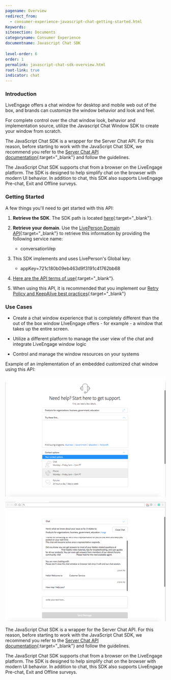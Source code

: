 ```yaml
---
pagename: Overview
redirect_from:
  - consumer-experience-javascript-chat-getting-started.html
Keywords:
sitesection: Documents
categoryname: Consumer Experience
documentname: Javascript Chat SDK

level-order: 6
order: 1
permalink: javascript-chat-sdk-overview.html
root-link: true
indicator: chat
---
```


### Introduction

LiveEngage offers a chat window for desktop and mobile web out of the box, and brands can customize the window behavior and look and feel.

For complete control over the chat window look, behavior and implementation source, utilize the Javascript Chat Window SDK to create your window from scratch.

The JavaScript Chat SDK is a wrapper for the Server Chat API. For this reason, before starting to work with the JavaScript Chat SDK, we recommend you refer to the [Server Chat API documentation](consumer-experience-server-chat-getting-started.html){:target="_blank"} and follow the guidelines.

The JavaScript Chat SDK supports chat from a browser on the LiveEngage platform. The SDK is designed to help simplify chat on the browser with modern UI behavior. In addition to chat, this SDK also supports LiveEngage Pre-chat, Exit and Offline surveys.

### Getting Started

A few things you'll need to get started with this API:

1. **Retrieve the SDK**. The SDK path is located [here](https://lpcdn.lpsnmedia.net/api/chat/public/lpChat.min.js){:target="_blank"}.

2. **Retrieve your domain**. Use the [LivePerson Domain API](agent-domain-domain-api.html){:target="_blank"} to retrieve this information by providing the following service name:

	* conversationVep

3. This SDK implements and uses LivePerson's Global key:

	* appKey=721c180b09eb463d9f3191c41762bb68

4. [Here are the API terms of use](https://www.liveperson.com/policies/apitou){:target="_blank"}.

5. When using this API, it is recommended that you implement our [Retry Policy and KeepAlive best practices](guides-retry-policy.html){:target="_blank"}

### Use Cases

* Create a chat window experience that is completely different than the out of the box window LIveEngage offers - for example - a window that takes up the entire screen.

* Utilize a different platform to manage the user view of the chat and integrate LiveEngage window logic

* Control and manage the window resources on your systems


Example of an implementation of an embedded customized chat window using this API:

![JavascriptOverview](img/jsoverview1.png)

![JavascriptOverview](img/jsoverview2.png)

The JavaScript Chat SDK is a wrapper for the Server Chat API. For this reason, before starting to work with the JavaScript Chat SDK, we recommend you refer to the [Server Chat API documentation](consumer-experience-server-chat-getting-started.html){:target="_blank"} and follow the guidelines.

The JavaScript Chat SDK supports chat from a browser on the LiveEngage platform. The SDK is designed to help simplify chat on the browser with modern UI behavior. In addition to chat, this SDK also supports LiveEngage Pre-chat, Exit and Offline surveys.

